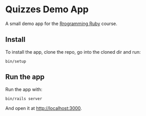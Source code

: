 # Quizzes Demo App

A small demo app for the [Rrogramming Ruby](http://fmi.ruby.bg) course.

## Install

To install the app, clone the repo, go into the cloned dir and run:

```shell
bin/setup
```

## Run the app

Run the app with:

```shell
bin/rails server
```

And open it at [http://localhost:3000](http://localhost:3000).
